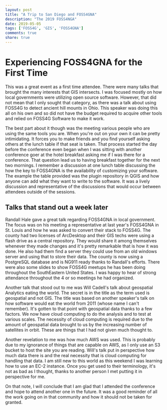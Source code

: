 ```yaml
---
layout: post
title: "A Trip to San Diego and FOSS4GNA"
description: "The 2019 FOSS4NGA"
date: 2019-05-05
tags: ['FOSS4G', 'GIS', 'FOSS4GNA']
comments: true
share: true
---
```



# Experiencing FOSS4GNA for the First Time

This was a great event as a first time attendee. There were many talks that brought the many
interests that GIS intersects. I was focused mostly on how local governments were utilizing open source
software. However, that did not mean that I only sought that category, as there was a talk about using FOSS4G
to detect ancient hill mounts in Ohio. This speaker was doing this all on his own and so did not have the budget 
required to acquire other tools and relied on FOSS4G Software to make it work.  

The best part about it though was the meeting various people who are using the same tools you are. When you're out
on your own it can be pretty intimidating. It forces you to make friends and you find yourself asking others at the lunch table
if that seat is taken. That process started the day before the conference even began when I was sitting with
another conference goer at the hotel breakfast asking me if I was there for a conference. That question lead us to having breakfast together
for the next two mornings. I remember a discussion at one lunch table discussing the how the key to FOSS4GNA is the availability of 
customizing your software. The example the table provided was the plugin repository in QGIS and how anyone can add what they 
want to write to the software. It was a lively discussion and representative of the discussions that would occur between attendees
outside of the sessions.

## Talks that stand out a week later

Randall Hale gave a great talk regarding FOSS4GNA in local government. The focus was on his meeting a representative at last year's FOSS4GNA in St. Louis and how he was asked to convert their stack to FOSS4G. The county had two licenses of ArcDesktop and their GIS techs were using a flash drive as a central repository. They would share it among themselves whenever they made changes and it's pretty remarkable that is how it was done. He also had them find a server they could use from an old windows server and using that to store their data. The county is now using a PostgreSQL database and is NG911 ready thanks to Randall's efforts. There were also some slides to show FOSS4G meetups he has been doing throughout the SouthEastern United States. I was happy to hear of strong attendance throughout the 4 or so meetings he had organized.

Another talk that stood out to me was Will Cadell's talk about geospatial Analytics eating the world. The secret is in the title
as the term used is geospatial and not GIS. The title was based on another speaker's talk on how software would eat the world from 2011 (whose name I can't remember). It's gotten to that point with geospatial data thanks to a few factors. We now have cloud computing to do the analysis and to test at various scales. The necessity of cloud computing is required due to the amount of
geospatial data brought to us by the increasing number of satellites in orbit. These are things that I had not given much thought to.

Another revelation to me was how much AWS was used. This is probably due to my ignorance of things that are capable on AWS, as I only use an S3 bucket to host the site you are reading. Will's talk put in perspective how much data there is and the real necessity that is cloud computing for handling that data. I am still new to this world as this weekend I was learning how to use an EC-2 instance. Once you get used to their terminology, it's not as bad as I thought, thanks to another person I met putting it in perspective for me.

On that note, I will conclude that I am glad that I attended the conference and hope to attend another one in the future. It was a good reminder of all the work going on in that community and how it
should not be taken for granted.






